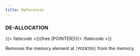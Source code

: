 ```yaml
---
title: References
---
```

### DE-ALLOCATION
{{< fatecode >}}(free [POINTER]){{< /fatecode >}}

Removes the memory element at `[POINTER]` from the memory.
